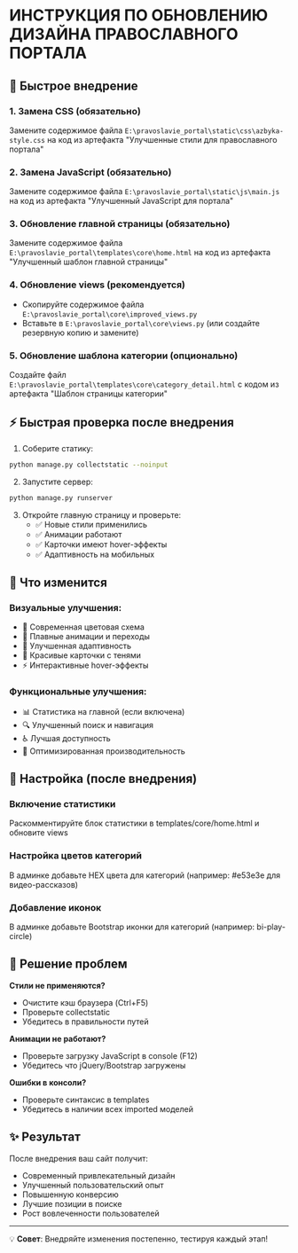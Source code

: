 # ИНСТРУКЦИЯ ПО ОБНОВЛЕНИЮ ДИЗАЙНА ПРАВОСЛАВНОГО ПОРТАЛА

## 🚀 Быстрое внедрение

### 1. Замена CSS (обязательно)
Замените содержимое файла `E:\pravoslavie_portal\static\css\azbyka-style.css` на код из артефакта "Улучшенные стили для православного портала"

### 2. Замена JavaScript (обязательно)  
Замените содержимое файла `E:\pravoslavie_portal\static\js\main.js` на код из артефакта "Улучшенный JavaScript для портала"

### 3. Обновление главной страницы (обязательно)
Замените содержимое файла `E:\pravoslavie_portal\templates\core\home.html` на код из артефакта "Улучшенный шаблон главной страницы"

### 4. Обновление views (рекомендуется)
- Скопируйте содержимое файла `E:\pravoslavie_portal\core\improved_views.py` 
- Вставьте в `E:\pravoslavie_portal\core\views.py` (или создайте резервную копию и замените)

### 5. Обновление шаблона категории (опционально)
Создайте файл `E:\pravoslavie_portal\templates\core\category_detail.html` с кодом из артефакта "Шаблон страницы категории"

## ⚡ Быстрая проверка после внедрения

1. Соберите статику:
```bash
python manage.py collectstatic --noinput
```

2. Запустите сервер:
```bash
python manage.py runserver
```

3. Откройте главную страницу и проверьте:
   - ✅ Новые стили применились
   - ✅ Анимации работают 
   - ✅ Карточки имеют hover-эффекты
   - ✅ Адаптивность на мобильных

## 🎨 Что изменится

### Визуальные улучшения:
- 🎯 Современная цветовая схема
- 💫 Плавные анимации и переходы
- 📱 Улучшенная адаптивность
- 🎨 Красивые карточки с тенями
- ⚡ Интерактивные hover-эффекты

### Функциональные улучшения:
- 📊 Статистика на главной (если включена)
- 🔍 Улучшенный поиск и навигация
- ♿ Лучшая доступность
- 🚀 Оптимизированная производительность

## 🔧 Настройка (после внедрения)

### Включение статистики
Раскомментируйте блок статистики в templates/core/home.html и обновите views

### Настройка цветов категорий
В админке добавьте HEX цвета для категорий (например: #e53e3e для видео-рассказов)

### Добавление иконок
В админке добавьте Bootstrap иконки для категорий (например: bi-play-circle)

## 🐛 Решение проблем

**Стили не применяются?**
- Очистите кэш браузера (Ctrl+F5)
- Проверьте collectstatic
- Убедитесь в правильности путей

**Анимации не работают?**
- Проверьте загрузку JavaScript в console (F12)
- Убедитесь что jQuery/Bootstrap загружены

**Ошибки в консоли?**
- Проверьте синтаксис в templates
- Убедитесь в наличии всех imported моделей

## ✨ Результат

После внедрения ваш сайт получит:
- Современный привлекательный дизайн
- Улучшенный пользовательский опыт  
- Повышенную конверсию
- Лучшие позиции в поиске
- Рост вовлеченности пользователей

---
💡 **Совет**: Внедряйте изменения постепенно, тестируя каждый этап!

